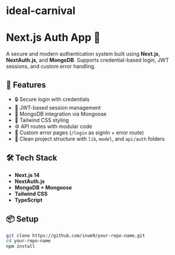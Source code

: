 # ideal-carnival
# Next.js Auth App 🔐

A secure and modern authentication system built using **Next.js**, **NextAuth.js**, and **MongoDB**. Supports credential-based login, JWT sessions, and custom error handling.

## 🚀 Features

- 🔒 Secure login with credentials
- 🔑 JWT-based session management
- 🧰 MongoDB integration via Mongoose
- 🌈 Tailwind CSS styling
- ⚙️ API routes with modular code
- 📄 Custom error pages (`/login` as signIn + error route)
- 📁 Clean project structure with `lib`, `model`, and `api/auth` folders

## 🛠 Tech Stack

- **Next.js 14**
- **NextAuth.js**
- **MongoDB + Mongoose**
- **Tailwind CSS**
- **TypeScript**

## 📦 Setup

```bash
git clone https://github.com/inum9/your-repo-name.git
cd your-repo-name
npm install
